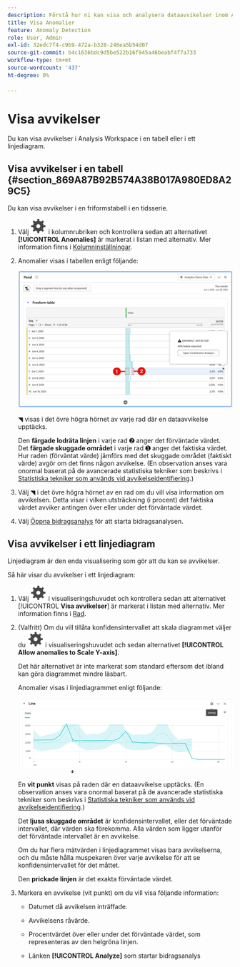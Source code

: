```yaml
---
description: Förstå hur ni kan visa och analysera dataavvikelser inom Analysis Workspace.
title: Visa Anomalier
feature: Anomaly Detection
role: User, Admin
exl-id: 32edc7f4-c9b9-472a-b328-246ea5b54d07
source-git-commit: b4c1636bdc9d5be522b16f945a46beabf4f7a733
workflow-type: tm+mt
source-wordcount: '437'
ht-degree: 0%

---
```


# Visa avvikelser

Du kan visa avvikelser i Analysis Workspace i en tabell eller i ett linjediagram.

## Visa avvikelser i en tabell {#section_869A87B92B574A38B017A980ED8A29C5}

Du kan visa avvikelser i en friformstabell i en tidsserie.

1. Välj ![Inställning](/help/assets/icons/Setting.svg) i kolumnrubriken och kontrollera sedan att alternativet **[!UICONTROL Anomalies]** är markerat i listan med alternativ. Mer information finns i [Kolumninställningar](/help/analyze/analysis-workspace/visualizations/freeform-table/column-row-settings/column-settings.md).

1. Anomalier visas i tabellen enligt följande:

   ![Anomalier upptäcktes](assets/anomaly-detected.png)

   ◥ visas i det övre högra hörnet av varje rad där en dataavvikelse upptäcks.

   Den **färgade lodräta linjen** i varje rad ➋ anger det förväntade värdet. Det **färgade skuggade området** i varje rad ➊ anger det faktiska värdet. Hur raden (förväntat värde) jämförs med det skuggade området (faktiskt värde) avgör om det finns någon avvikelse. (En observation anses vara onormal baserat på de avancerade statistiska tekniker som beskrivs i [Statistiska tekniker som används vid avvikelseidentifiering](/help/analyze/analysis-workspace/c-anomaly-detection/statistics-anomaly-detection.md).)

1. Välj ◥ i det övre högra hörnet av en rad om du vill visa information om avvikelsen. Detta visar i vilken utsträckning (i procent) det faktiska värdet avviker antingen över eller under det förväntade värdet.
1. Välj [Öppna bidragsanalys](run-contribution-analysis.md) för att starta bidragsanalysen.

## Visa avvikelser i ett linjediagram

Linjediagram är den enda visualisering som gör att du kan se avvikelser.

Så här visar du avvikelser i ett linjediagram:

1. Välj ![Inställning](/help/assets/icons/Setting.svg) i visualiseringshuvudet och kontrollera sedan att alternativet [!UICONTROL **Visa avvikelser**] är markerat i listan med alternativ. Mer information finns i [Rad](/help/analyze/analysis-workspace/visualizations/line.md).

1. (Valfritt) Om du vill tillåta konfidensintervallet att skala diagrammet väljer du ![Inställning](/help/assets/icons/Setting.svg) i visualiseringshuvudet och sedan alternativet **[!UICONTROL Allow anomalies to Scale Y-axis]**.

   Det här alternativet är inte markerat som standard eftersom det ibland kan göra diagrammet mindre läsbart.

   Anomalier visas i linjediagrammet enligt följande:

   ![Analysen upptäckte radvisualisering](assets/anomaly-detected-line.gif)

   En **vit punkt** visas på raden där en dataavvikelse upptäcks. (En observation anses vara onormal baserat på de avancerade statistiska tekniker som beskrivs i [Statistiska tekniker som används vid avvikelseidentifiering](/help/analyze/analysis-workspace/c-anomaly-detection/statistics-anomaly-detection.md).)

   Det **ljusa skuggade området** är konfidensintervallet, eller det förväntade intervallet, där värden ska förekomma. Alla värden som ligger utanför det förväntade intervallet är en avvikelse.

   Om du har flera mätvärden i linjediagrammet visas bara avvikelserna, och du måste hålla muspekaren över varje avvikelse för att se konfidensintervallet för det måttet.

   Den **prickade linjen** är det exakta förväntade värdet.

1. Markera en avvikelse (vit punkt) om du vill visa följande information:

   * Datumet då avvikelsen inträffade.

   * Avvikelsens råvärde.

   * Procentvärdet över eller under det förväntade värdet, som representeras av den helgröna linjen.

   * Länken **[!UICONTROL Analyze]** som startar bidragsanalys






